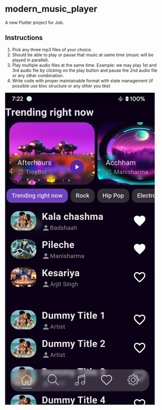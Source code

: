 # modern_music_player

A new Flutter project for Job.

## Instructions

1. Pick any three mp3 files of your choice.
2. Should be able to play or pause that music at same time (music will be played in parallel).
3. Play multiple audio files at the same time.
   Example: we may play 1st and 3rd audio file by 
            clicking on the play button and pause the 2nd audio file or any other combination.
4. Write code with proper maintainable format with state management 
   (if possible use bloc structure or any other you like)

![Screenshot](https://github.com/DurgaPrasadAG/modern_music_player/blob/master/screenshots/Screenshot_20230610-072247_Modern_Music_Player.png)
